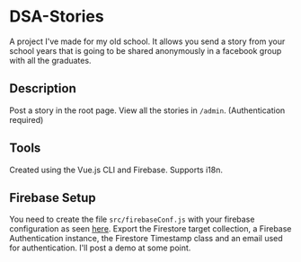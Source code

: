 # DSA-Stories

A project I've made for my old school.
It allows you send a story from your school years that is going to be shared anonymously in a facebook group with all the graduates.

## Description
Post a story in the root page. View all the stories in `/admin`. (Authentication required) 

## Tools
Created using the Vue.js CLI and Firebase. Supports i18n.

## Firebase Setup
You need to create the file `src/firebaseConf.js` with your firebase configuration as seen [here](https://firebase.google.com/docs/web/setup#add-sdks-initialize). Export the Firestore target collection, a Firebase Authentication instance, the Firestore Timestamp class and an email used for authentication. I'll post a demo at some point. 
